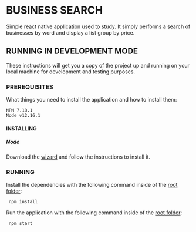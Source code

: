 # BUSINESS SEARCH

Simple react native application used to study. It simply performs a search of businesses by word and display a list group by price.

## RUNNING IN DEVELOPMENT MODE

These instructions will get you a copy of the project up and running on your local machine for development and testing purposes.

### PREREQUISITES

What things you need to install the application and how to install them:

```
NPM 7.18.1
Node v12.16.1
```
#### INSTALLING

##### Node

Download the [wizard](https://nodejs.org/en/download/) and follow the instructions to install it.

### RUNNING

Install the dependencies with the following command inside of the [root folder](.):

```
 npm install
```

Run the application with the following command inside of the [root folder](.):

```
 npm start
```
